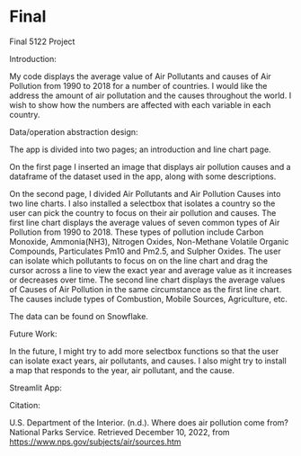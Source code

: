 # Final
Final 5122 Project

Introduction:

My code displays the average value of Air Pollutants and causes of Air Pollution from 1990 to 2018 for a number of countries. I would like the address the amount of air pollutation and the causes throughout the world. I wish to show how the numbers are affected with each variable in each country.


Data/operation abstraction design:

The app is divided into two pages; an introduction and line chart page.

On the first page I inserted an image that displays air pollution causes and a dataframe of the dataset used in the app, along with some descriptions.

On the second page, I divided Air Pollutants and Air Pollution Causes into two line charts. I also installed a selectbox that isolates a country so the user can pick the country to focus on their air pollution and causes. The first line chart displays the average values of seven common types of Air Pollution from 1990 to 2018. These types of pollution include Carbon Monoxide, Ammonia(NH3), Nitrogen Oxides, Non-Methane Volatile Organic Compounds, Particulates Pm10 and Pm2.5, and Sulpher Oxides. The user can isolate which pollutants to focus on on the line chart and drag the cursor across a line to view the exact year and average value as it increases or decreases over time. The second line chart displays the average values of Causes of Air Pollution in the same circumstance as the first line chart. The causes include types of Combustion, Mobile Sources, Agriculture, etc.

The data can be found on Snowflake.

Future Work:

In the future, I might try to add more selectbox functions so that the user can isolate exact years, air pollutants, and causes. I also might try to install a map that responds to the year, air pollutant, and the cause.

Streamlit App:

Citation:

U.S. Department of the Interior. (n.d.). Where does air pollution come from? National Parks Service. Retrieved December 10, 2022, from https://www.nps.gov/subjects/air/sources.htm 
